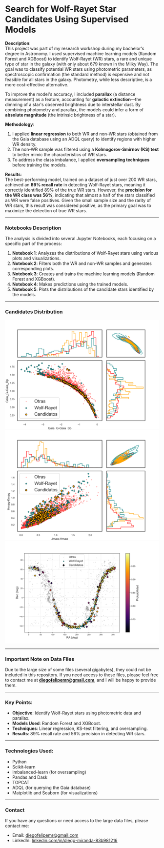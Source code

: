 # Search for Wolf-Rayet Star Candidates Using Supervised Models

**Description**:  
This project was part of my research workshop during my bachelor's degree in Astronomy. I used supervised machine learning models (Random Forest and XGBoost) to identify Wolf-Rayet (WR) stars, a rare and unique type of star in the galaxy (with only about 679 known in the Milky Way). The goal was to classify potential WR stars using photometric parameters, as spectroscopic confirmation (the standard method) is expensive and not feasible for all stars in the galaxy. Photometry, while less descriptive, is a more cost-effective alternative.

To improve the model's accuracy, I included **parallax** (a distance measurement) as a feature, accounting for **galactic extinction**—the dimming of a star's observed brightness due to interstellar dust. By combining photometry and parallax, the models could infer a form of **absolute magnitude** (the intrinsic brightness of a star).

**Methodology**:  
1. I applied **linear regression** to both WR and non-WR stars (obtained from the Gaia database using an ADQL query) to identify regions with higher WR density.  
2. The non-WR sample was filtered using a **Kolmogorov-Smirnov (KS) test** to better mimic the characteristics of WR stars.  
3. To address the class imbalance, I applied **oversampling techniques** before training the models.  

**Results**:  
The best-performing model, trained on a dataset of just over 200 WR stars, achieved an **89% recall rate** in detecting Wolf-Rayet stars, meaning it correctly identified 89% of the true WR stars. However, the **precision for the WR class was 56%**, indicating that almost a half of the stars classified as WR were false positives. Given the small sample size and the rarity of WR stars, this result was considered positive, as the primary goal was to maximize the detection of true WR stars.

---

### **Notebooks Description**
The analysis is divided into several Jupyter Notebooks, each focusing on a specific part of the process:

1. **Notebook 1**: Analyzes the distributions of Wolf-Rayet stars using various plots and visualizations.
2. **Notebook 2**: Filters both the WR and non-WR samples and generates corresponding plots.
3. **Notebook 3**: Creates and trains the machine learning models (Random Forest and XGBoost).
4. **Notebook 4**: Makes predictions using the trained models.
5. **Notebook 5**: Plots the distributions of the candidate stars identified by the models.

---

### **Candidates Distribution**
![Distribution of candidates by 2 of the 3 Gaia colors](Graficos/color-color_candidatos/Gaia_G-Gaia_Bp_vs_Gaia_G-Gaia_Rp_hist_density.png)
![Distribution of candidates by 2 of the 3 2MASS colors](Graficos/color-color_candidatos/Jmag-Hmag_vs_Hmag-Kmag_hist_density.png)
![Spacial distribution of the candidates](Graficos/distribucion_candidatos/distribucion_espacial_RA_Dec_con_candidatos_mejorado.png)

---

### **Important Note on Data Files**
Due to the large size of some files (several gigabytes), they could not be included in this repository. If you need access to these files, please feel free to contact me at **diegofelipemr@gmail.com**, and I will be happy to provide them.

---

### **Key Points**:
- **Objective**: Identify Wolf-Rayet stars using photometric data and parallax.
- **Models Used**: Random Forest and XGBoost.
- **Techniques**: Linear regression, KS-test filtering, and oversampling.
- **Results**: 89% recall rate and 56% precision in detecting WR stars.

---

### **Technologies Used**:
- Python
- Scikit-learn
- Imbalanced-learn (for oversampling)
- Pandas and Dask
- TOPCAT
- ADQL (for querying the Gaia database)
- Matplotlib and Seaborn (for visualizations)

---

### **Contact**
If you have any questions or need access to the large data files, please contact me:
- Email: diegofelipemr@gmail.com
- LinkedIn: [linkedin.com/in/diego-miranda-83b981216](https://www.linkedin.com/in/diego-miranda-83b981216/)
